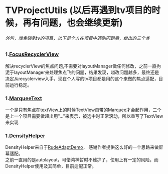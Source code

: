  # TVProjectUtils (以后再遇到tv项目的时候，再有问题，也会继续更新)
 
 ###### 外包，难免碰到tv的项目，以下是个人在项目中遇到问题后，给出的三个类
 ### 1.[FocusRecyclerView](tvprojectutils/src/main/java/com/yan/tvprojectutils/FocusRecyclerView.java)
 解决recyclerView的焦点问题,不需要对layoutManager做任何修改，之前一直拘泥于layoutManager来处理焦点飞的问题，结果发现，越改问题越多，最终还是决定从recyclerview入手，现在个人写的tv项目都是用的这个来做的焦点适配，目前运行稳定。
 ### 1.[MarqueeText](tvprojectutils/src/main/java/com/yan/tvprojectutils/MarqueeText.java)
 一个是只有焦点在textView上的时候TextView自带的Marquee才会起作用，二个是上一个项目需要做超出用"..."来表示，被选中时正常滚动，所以重写了TextView来实现
 ### 1.[DensityHelper](tvprojectutils/src/main/java/com/yan/tvprojectutils/DensityHelper.java)
 DensityHelper来自于[RudeAdaptDemo](https://github.com/Firedamp/RudeAdaptDemo)， 感谢作者提供这么好的一个思路来做屏幕适配。
 <br/>
 之前一直用的是autolayout，可惜鸿神暂时不维护了，使用上有一定的风险，而DensityHelper使用及其简单，目前适配正常。
 